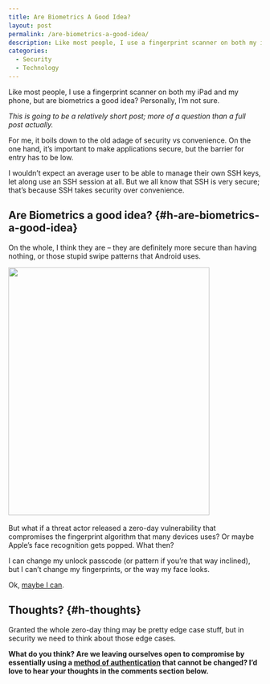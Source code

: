 ```yaml
---
title: Are Biometrics A Good Idea?
layout: post
permalink: /are-biometrics-a-good-idea/
description: Like most people, I use a fingerprint scanner on both my iPad and my phone, but are biometrics a good idea? Personally, I’m not sure.
categories:
  - Security
  - Technology
---
```

Like most people, I use a fingerprint scanner on both my iPad and my phone, but are biometrics a good idea? Personally, I’m not sure.

_This is going to be a relatively short post; more of a question than a full post actually._

For me, it boils down to the old adage of security vs convenience. On the one hand, it’s important to make applications secure, but the barrier for entry has to be low.

I wouldn’t expect an average user to be able to manage their own SSH keys, let along use an SSH session at all. But we all know that SSH is very secure; that’s because SSH takes security over convenience.

## Are Biometrics a good idea? {#h-are-biometrics-a-good-idea}

On the whole, I think they are – they are definitely more secure than having nothing, or those stupid swipe patterns that Android uses.

<div class="wp-block-image">
  <img loading="lazy" width="400" height="492" src="/assets/images/wp-images/2019/11/android-pattern-unlock.jpg" alt="" class="wp-image-146" srcset="/assets/images/wp-images/2019/11/android-pattern-unlock.jpg 400w, /assets/images/wp-images/2019/11/android-pattern-unlock-244x300.jpg 244w" sizes="(max-width: 400px) 100vw, 400px" />
</div>

But what if a threat actor released a zero-day vulnerability that compromises the fingerprint algorithm that many devices uses? Or maybe Apple’s face recognition gets popped. What then?

I can change my unlock passcode (or pattern if you’re that way inclined), but I can’t change my fingerprints, or the way my face looks.

Ok, [maybe I can](https://en.wikipedia.org/wiki/Michael_Jackson).

## Thoughts? {#h-thoughts}

Granted the whole zero-day thing may be pretty edge case stuff, but in security we need to think about those edge cases.

**What do you think? Are we leaving ourselves open to compromise by essentially using a [method of authentication](/what-is-two-factor-authentication) that cannot be changed? I’d love to hear your thoughts in the comments section below.**
